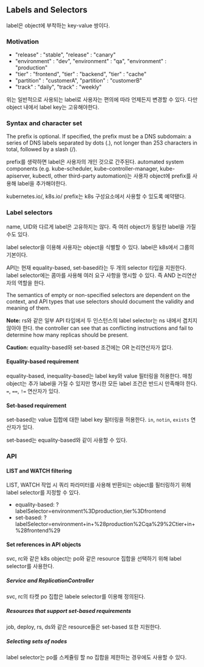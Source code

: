 ## Labels and Selectors
label은 object에 부착하는 key-value 쌍이다.

### Motivation

- "release" : "stable", "release" : "canary"
- "environment" : "dev", "environment" : "qa", "environment" : "production"
- "tier" : "frontend", "tier" : "backend", "tier" : "cache"
- "partition" : "customerA", "partition" : "customerB"
- "track" : "daily", "track" : "weekly"

위는 일반적으로 사용되는 label로 사용자는 편의에 따라 언제든지 변경할 수 있다. 다만 object 내에서 label key는 고유해야한다.

### Syntax and character set

The prefix is optional. If specified, the prefix must be a DNS subdomain: a series of DNS labels separated by dots (.), not longer than 253 characters in total, followed by a slash (/).

prefix를 생략하면 label은 사용자의 개인 것으로 간주된다. automated system components (e.g. kube-scheduler, kube-controller-manager, kube-apiserver, kubectl, other third-party automation)는 사용자 object에 prefix를 사용해 label을 추가해야한다.

kubernetes.io/, k8s.io/ prefix는 k8s 구성요소에서 사용할 수 있도록 예약됐다. 

### Label selectors
name, UID와 다르게 label은 고유하지는 않다. 즉 여러 object가 동일한 label을 가질 수도 있다.

label selector을 이용해 사용자는 object을 식별할 수 있다. label은 k8s에서 그룹의 기본이다.

API는 현재 equality-based, set-based라는 두 개의 selector 타입을 지원한다. label selector에는 콤마를 사용해 여러 요구 사항을 명시할 수 있다. 즉 AND 논리연산자의 역할을 한다.

The semantics of empty or non-specified selectors are dependent on the context, and API types that use selectors should document the validity and meaning of them.

**Note:** rs와 같은 일부 API 타입에서 두 인스턴스의 label selector는 ns 내에서 겹치지 않아야 한다. the controller can see that as conflicting instructions and fail to determine how many replicas should be present.

**Caution:** equality-based와 set-based 조건에는 OR 논리연산자가 없다.

#### Equality-based requirement
equality-based, inequality-based는 label key와 value 필터링을 허용한다. 매칭 object는 추가 label을 가질 수 있지만 명시한 모든 label 조건은 반드시 만족해야 한다. `=`, `==`, `!=` 연산자가 있다.

#### Set-based requirement
set-based는 value 집합에 대한 label key 필터링을 허용한다. `in`, `notin`, `exists` 연산자가 있다.

set-based는 equality-based와 같이 사용할 수 있다.

### API
#### LIST and WATCH filtering
LIST, WATCH 작업 시 쿼리 파라미터를 사용해 반환되는 object를 필터링하기 위해 label selector를 지정할 수 있다.

- equality-based: ?labelSelector=environment%3Dproduction,tier%3Dfrontend
- set-based: ?labelSelector=environment+in+%28production%2Cqa%29%2Ctier+in+%28frontend%29

#### Set references in API objects
svc, rc와 같은 k8s object는 po와 같은 resource 집합을 선택하기 위해 label selector를 사용한다.

##### Service and ReplicationController
svc, rc의 타켓 po 집합은 labele selector를 이용해 정의된다.

##### Resources that support set-based requirements
job, deploy, rs, ds와 같은 resource들은 set-based 또한 지원한다.

##### Selecting sets of nodes
label selector는 po를 스케쥴링 할 no 집합을 제한하는 경우에도 사용할 수 있다.